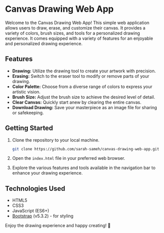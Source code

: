# Canvas Drawing Web App
Welcome to the Canvas Drawing Web App!
This simple web application allows users to draw, erase, and customize their canvas. 
It provides a variety of colors, brush sizes, and tools for a personalized drawing experience.
It comes equipped with a variety of features for an enjoyable and personalized drawing experience.

## Features

- **Drawing:** Utilize the drawing tool to create your artwork with precision.
- **Erasing:** Switch to the eraser tool to modify or remove parts of your drawing.
- **Color Palette:** Choose from a diverse range of colors to express your artistic vision.
- **Brush Size:** Adjust the brush size to achieve the desired level of detail.
- **Clear Canvas:** Quickly start anew by clearing the entire canvas.
- **Download Drawing:** Save your masterpiece as an image file for sharing or safekeeping.

## Getting Started

1. Clone the repository to your local machine.
   ```bash
   git clone https://github.com/sarah-sameh/canvas-drawing-web-app.git
   ```

2. Open the `index.html` file in your preferred web browser.

3. Explore the various features and tools available in the navigation bar to enhance your drawing experience.

## Technologies Used

- HTML5
- CSS3
- JavaScript (ES6+)
- [Bootstrap](https://getbootstrap.com/) (v5.3.2) - for styling

Enjoy the drawing experience and happy creating! 🎨
